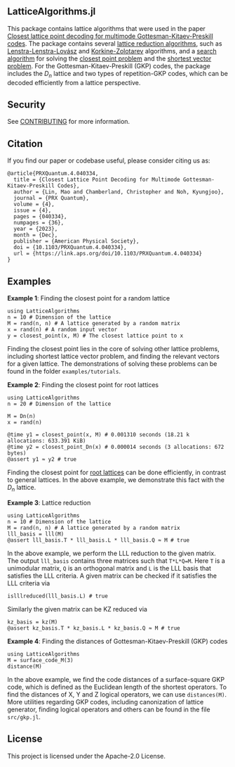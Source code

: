 ## LatticeAlgorithms.jl

This package contains lattice algorithms that were used in the paper [Closest lattice point decoding for multimode Gottesman-Kitaev-Preskill codes](https://journals.aps.org/prxquantum/abstract/10.1103/PRXQuantum.4.040334). The package contains several [lattice reduction algorithms](https://www.ant.uni-bremen.de/sixcms/media.php/102/10740/SPM_2011_Wuebben.pdf), such as [Lenstra-Lenstra-Lovász](https://en.wikipedia.org/wiki/Lenstra%E2%80%93Lenstra%E2%80%93Lov%C3%A1sz_lattice_basis_reduction_algorithm) and [Korkine-Zolotarev](https://en.wikipedia.org/wiki/Korkine%E2%80%93Zolotarev_lattice_basis_reduction_algorithm) algorithms, and a [search algorithm](https://publications.lib.chalmers.se/records/fulltext/14990/local_14990.pdf) for solving the [closest point problem](https://en.wikipedia.org/wiki/Lattice_problem#Closest_vector_problem_(CVP)) and the [shortest vector problem](https://en.wikipedia.org/wiki/Lattice_problem#Shortest_vector_problem_(SVP)). For the Gottesman-Kitaev-Preskill (GKP) codes, the package includes  the $D_n$ lattice and two types of repetition-GKP codes, which can be decoded efficiently from a lattice perspective.



## Security

See [CONTRIBUTING](CONTRIBUTING.md#security-issue-notifications) for more information.

## Citation
If you find our paper or codebase useful, please consider citing us as:
```
@article{PRXQuantum.4.040334,
  title = {Closest Lattice Point Decoding for Multimode Gottesman-Kitaev-Preskill Codes},
  author = {Lin, Mao and Chamberland, Christopher and Noh, Kyungjoo},
  journal = {PRX Quantum},
  volume = {4},
  issue = {4},
  pages = {040334},
  numpages = {36},
  year = {2023},
  month = {Dec},
  publisher = {American Physical Society},
  doi = {10.1103/PRXQuantum.4.040334},
  url = {https://link.aps.org/doi/10.1103/PRXQuantum.4.040334}
}
```

## Examples

**Example 1**: Finding the closest point for a random lattice
```
using LatticeAlgorithms
n = 10 # Dimension of the lattice
M = rand(n, n) # A lattice generated by a random matrix
x = rand(n) # A random input vector
y = closest_point(x, M) # The closest lattice point to x
```
Finding the closest point lies in the core of solving other lattice problems, including shortest lattice vector problem, and finding the relevant vectors for a given lattice. The demonstrations of solving these problems can be found in the folder `examples/tutorials`. 

**Example 2**: Finding the closest point for root lattices
```
using LatticeAlgorithms
n = 20 # Dimension of the lattice

M = Dn(n)
x = rand(n)

@time y1 = closest_point(x, M) # 0.001310 seconds (18.21 k allocations: 633.391 KiB)
@time y2 = closest_point_Dn(x) # 0.000014 seconds (3 allocations: 672 bytes)
@assert y1 ≈ y2 # true
```
Finding the closest point for [root lattices](http://neilsloane.com/doc/Me83.pdf) can be done efficiently, in contrast to general lattices. In the above example, we demonstrate this fact with the $D_n$ lattice. 


**Example 3**: Lattice reduction
```
using LatticeAlgorithms
n = 10 # Dimension of the lattice
M = rand(n, n) # A lattice generated by a random matrix
lll_basis = lll(M)
@assert lll_basis.T * lll_basis.L * lll_basis.Q ≈ M # true
```
In the above example, we perform the LLL reduction to the given matrix. The output ```lll_basis``` contains three matrices such that ```T*L*Q=M```. Here ```T``` is a unimodular matrix, ```Q``` is an orthogonal matrix and ```L``` is the LLL basis that satisfies the LLL criteria. A given matrix can be checked if it satisfies the LLL criteria via
```
islllreduced(lll_basis.L) # true
```
Similarly the given matrix can be KZ reduced via
```
kz_basis = kz(M)
@assert kz_basis.T * kz_basis.L * kz_basis.Q ≈ M # true
```

**Example 4**: Finding the distances of Gottesman-Kitaev-Preskill (GKP) codes
```
using LatticeAlgorithms
M = surface_code_M(3)
distance(M)
```
In the above example, we find the code distances of a surface-square GKP code, which is defined as the Euclidean length of the shortest operators. To find the distances of X, Y and Z logical operators, we can use ```distances(M)```. More utilities regarding GKP codes, including canonization of lattice generator, finding logical operators and others can be found in the file ```src/gkp.jl```. 




## License

This project is licensed under the Apache-2.0 License.
